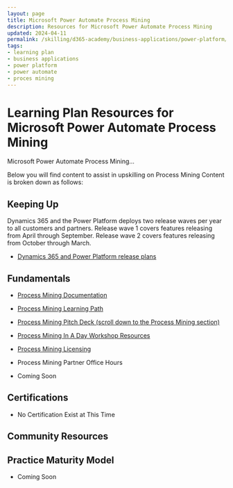 ```yaml
---
layout: page
title: Microsoft Power Automate Process Mining
description: Resources for Microsoft Power Automate Process Mining
updated: 2024-04-11
permalink: /skilling/d365-academy/business-applications/power-platform/process-mining
tags:
- learning plan
- business applications
- power platform
- power automate
- proces mining
---
```


# Learning Plan Resources for Microsoft Power Automate Process Mining

Microsoft Power Automate Process Mining...

Below you will find content to assist in upskilling on Process Mining  Content is broken down as follows:

## Keeping Up

Dynamics 365 and the Power Platform deploys two release waves per year to all customers and partners.  Release wave 1 covers features releasing from April through September.  Release wave 2 covers features releasing from October through March.

* <a href="https://docs.microsoft.com/en-us/dynamics365/release-plans/" target="_blank">Dynamics 365 and Power Platform release plans </a>

## Fundamentals
* <a href="https://learn.microsoft.com/en-us/power-automate/process-mining-overview/" target="_blank">Process Mining Documentation </a>
* <a href="https://learn.microsoft.com/en-us/training/paths/introduction-process-advisor/" target="_blank">Process Mining Learning Path </a>
* <a href="[https://powerplatformpartners.transform.microsoft.com/gtm/lowcode/powerautomate/" target="_blank">Process Mining Pitch Deck (scroll down to the Process Mining section) </a>
* <a href="https://onedrive.live.com/?authkey=%21AMf524Z%2D1%5FENpI8&id=158B31507335E9B8%2139987&cid=158B31507335E9B8/" target="_blank">Process Mining In A Day Workshop Resources </a>
* <a href="https://powerautomate.microsoft.com/en-us/pricing//" target="_blank">Process Mining Licensing </a>
* Process Mining Partner Office Hours


* Coming Soon

## Certifications

* No Certification Exist at This Time

## Community Resources

## Practice Maturity Model

* Coming Soon

   



